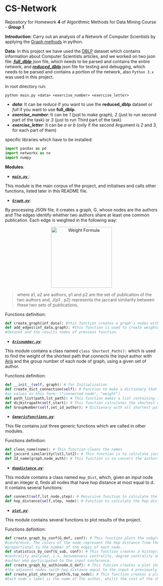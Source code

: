 # CS-Network
Repository for Homework __4__ of Algorithmic Methods for Data Mining Course - *__Group 1__*.

__Introduction__: Carry out an analysis of a Network of Computer Scientists by applying the [Graph methods](https://networkx.github.io/) in python.

__Data__: In this project we have used the [DBLP](http://dblp.uni-trier.de/) dataset which contains information about Computer Scientists articles, and we worked on two json file: [*__full_dblp__*](http://www.diag.uniroma1.it/~fazzone/Teaching/AMD_2017/full_dblp.json.zip ) json file, which needs to be parsed and contains the entire network, and  [*__reduced_dblp__*](http://www.diag.uniroma1.it/~fazzone/Teaching/AMD_2017/reduced_dblp.json.zip) json file for testing and debugging, which needs to be parsed and contains a portion of the network, also `Python 3.x` was used in this project.

In root directory run:

`python main.py <data> <exercise_number> <exercise_letter>`

* *__data__*: It can be *reduce* if you want to use the __reduced_dblp__ dataset or *full* if you want to use __full_dblp__.
* *__exercise_number__*: It can be *1* (just to make graph), *2* (just to run second part of the task) or *3* (just to run Third part of the task)
* *__exercise_letter__*: It can be *a* or *b* (only if the second Argument is *2* and *3*, for each part of them)

specific libraries which have to be installed:
```python
import pandas as pd
import networkx as nx
import numpy

```

__Modules__:

* [*__`main.py`__* ](https://github.com/AAbasinejad/CS-Network/blob/master/main.py): 

This module is the main corpus of the project, and initialises and calls other functions, listed later in this README file.

* [*__`Graph.py`__*](https://github.com/AAbasinejad/CS-Network/blob/master/Graph.py):

By processing JSON file, it creates a graph, G, whose nodes are the authors and The edges identify whether two authors share at least one common publication. Each edge is weighted in the following way:
<d1>
<p align="center">
  <img src="https://latex.codecogs.com/gif.latex?w(a_1,a_2)&space;=&space;1&space;-&space;J(p_1,&space;p_2)" title="Weight Formula" width="200"/>
</p>
</d1>

> where a1, a2 are authors, p1 and p2 are the set of publication of the two authors and, J(p1 , p2) represents the jaccard similarity between these two sets of publications.

Functions definition:
```python
def create_graph(inf_data): #this function creates a graph's nodes without edges, (this function must be called with a #loaded json dataset file as a argument)
def add_edges(inf_data,graph): #this function is used to create weighted graph's edges, (this must be called with a loaded json 
#dataset and the results nodes of previous function.
```

* [*__`Arisnumber.py`__*](https://github.com/AAbasinejad/CS-Network/blob/master/Arisnumber.py): 

This module contains a class named `class Shortest_Path():` which is used to find the weight of the shortest path that connects the input author with [Aris](http://aris.me/) and the group number of each node of graph, using a given set of author.

Functions definition:
```python
def __init__(self, graph): # for Initialization
def create_dict_connection(self): # Function to make a dictionary that nodes appears as keys and tuples of connected nodes 
#as values in this form: ("connected node", "weight")
def path_list(path,lst_path): # This function makes a list containing the path between pair of connected nodes.
def dijkstrapath(self,start): # This function calculates the shortest distance between an author and the other nodes, by using Dijkstra.
def GroupNumber(self,set_id_author): # Dictionary with all shortest paths for the nodes of the input set.
```

* [*__`GenericFunctions.py`__*](https://github.com/AAbasinejad/CS-Network/blob/master/GenericFunctions.py):

This file contains just three generic functions which are called in other modules.

Functions definition:
```python
def clean_name(name): # This function cleans the names 
def jaccard_similarity(lst1,lst2): # This function is to calculate jaccard_similarity between two lists
def Id_name(graph,node_auth): # This function is to convert the authors' ids into their corresponding names
```
* [*__`Hopdistance.py`__*](https://github.com/AAbasinejad/CS-Network/blob/master/Hopdistance.py): 

This module contains a class named `Hop_Dist`, which, given an input node and an integer d, finds all nodes that have hop distance at most equal to d. It contains several functions:
```python
def connect(self,lst_node,step): # Recursive function to calculate the hop distance, when the number of step is more than 1
def hop_distance(self,step, node): # Function to calculate the hop distance of a specific input author for the 3 main situations
```

* [*__`plot.py`__*](https://github.com/AAbasinejad/CS-Network/blob/master/plot.py): 

This module contains several functions to plot results of the project.

Functions definition:

```python
def create_graph_by_conf(G_def, conf): # This function plots the subgraph of the nodes (authors) participating in the same
#conference. The colors of the node represent the hop distance from the main node, the size of the node is directly 
#proportional to the number of the edges of each node.
def statistics_by_conf(G_sub, conf): # This function creates a histogram that rapresnt illustrating the three types of 
#centrality analysed, i.e. betweenness centrality, degree centrality and closeness centality. The subgraph shows every 
#author who participated to the input conference.
def create_graph_by_auth(node,G_def): # This funcion creates a plot showing the main node (i.e. the input author), and 
#the adjacent nodes (with hop distance equal to the input d previously mentioned). the colours of the nodes illustrate the different level of distance from the main one, whilst their size rapresents the number of edges.
def create_plot_shorter_path(G,tup_node): # This function creates a plot of the shortest path between any two nodes. 
#Each node's label is the name of the author, whilst the cost of the shortest path is shown in the title.
```
